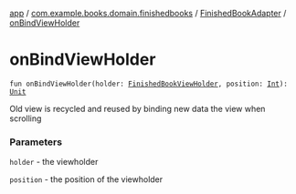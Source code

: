 [app](../../index.md) / [com.example.books.domain.finishedbooks](../index.md) / [FinishedBookAdapter](index.md) / [onBindViewHolder](./on-bind-view-holder.md)

# onBindViewHolder

`fun onBindViewHolder(holder: `[`FinishedBookViewHolder`](-finished-book-view-holder/index.md)`, position: `[`Int`](https://kotlinlang.org/api/latest/jvm/stdlib/kotlin/-int/index.html)`): `[`Unit`](https://kotlinlang.org/api/latest/jvm/stdlib/kotlin/-unit/index.html)

Old view is recycled and reused by binding new data the view when scrolling

### Parameters

`holder` - the viewholder

`position` - the position of the viewholder